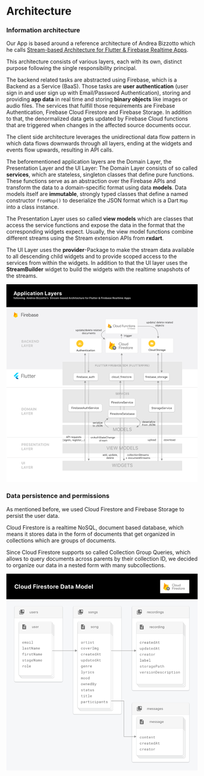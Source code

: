 # Architecture

### Information architecture

Our App is based around a reference architecture of Andrea Bizzotto which he calls [Stream-based Architecture for Flutter & Firebase Realtime Apps](https://github.com/bizz84/starter_architecture_flutter_firebase). 

This architecture consists of various layers, each with its own, distinct purpose following the single responsibility principal.

The backend related tasks are abstracted using Firebase, which is a Backend as a Service (BaaS). Those tasks are **user authentication** (user sign in and user sign up with Email/Password Authentication), storing and providing **app data** in real time and storing **binary objects** like images or audio files. The services that fulfill those requirements are Firebase Authentication, Firebase Cloud Firestore and Firebase Storage. In addition to that, the denormalized data gets updated by Firebase Cloud functions that are triggered when changes in the affected source documents occur.

The client side architecture leverages the unidirectional data flow pattern in which data flows downwards through all layers, ending at the widgets and events flow upwards, resulting in API calls.

The beforementioned application layers are the Domain Layer, the Presentation Layer and the UI Layer: 
The Domain Layer consists of so called **services**, which are stateless, singleton classes that define pure functions. These functions serve as an abstraction over the Firebase APIs and transform the data to a domain-specific format using data **models**. Data models itself are **immutable**, strongly typed classes that define a named constructor `fromMap()` to deserialize the JSON format which is a Dart `Map` into a class instance.

The Presentation Layer uses so called **view models** which are classes that access the service functions and expose the data in the format that the corresponding widgets expect. Usually, the view model functions combine different streams using the Stream extension APIs from **rxdart**.

The UI Layer uses the **provider**-Package to make the stream data available to all descending child widgets and to provide scoped access to the services from within the widgets. In addition to that the UI layer uses the **StreamBuilder** widget to build the widgets with the realtime snapshots of the streams. 



![Application Layers](./imgs/ApplicationLayers.png)

### Data persistence and permissions
As mentioned before, we used Cloud Firestore and Firebase Storage to persist the user data. 

Cloud Firestore is a realtime NoSQL, document based database, which means it stores data in the form of documents that get organized in collections which are groups of documents.

Since Cloud Firestore supports so called Collection Group Queries, which allows to query documents across parents by their collection ID, we decided to organize our data in a nested form with many subcollections.

![Cloud Firestore Data Model](./imgs/FirestoreDataModel.png)
